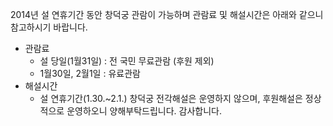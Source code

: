 2014년 설 연휴기간 동안 창덕궁 관람이 가능하며 관람료 및 해설시간은 아래와 같으니 참고하시기 바랍니다.
- 관람료
  - 설 당일(1월31일) : 전 국민 무료관람 (후원 제외)
  - 1월30일, 2월1일 : 유료관람
- 해설시간
  - 설 연휴기간(1.30.~2.1.) 창덕궁 전각해설은 운영하지 않으며, 후원해설은 정상적으로 운영하오니 양해부탁드립니다.
감사합니다.